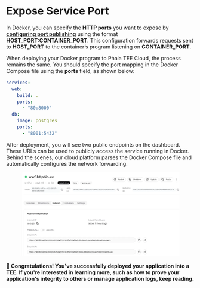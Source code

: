 
# Expose Service Port

In Docker, you can specify the **HTTP ports** you want to expose by [**configuring port publishing**](https://docs.docker.com/get-started/docker-concepts/running-containers/publishing-ports/#publishing-ports) using the format **HOST_PORT:CONTAINER_PORT**. This configuration forwards requests sent to **HOST_PORT** to the container’s program listening on **CONTAINER_PORT**.

When deploying your Docker program to Phala TEE Cloud, the process remains the same. You should specify the port mapping in the Docker Compose file using the **ports** field, as shown below:

```yaml
services:
  web:
    build: .
    ports:
      - "80:8000"
  db:
    image: postgres
    ports:
      - "8001:5432"
```

After deployment, you will see two public endpoints on the dashboard. These URLs can be used to publicly access the service running in Docker. Behind the scenes, our cloud platform parses the Docker Compose file and automatically configures the network forwarding.

<figure><img src="../../.gitbook/assets/cloud-network-page.png" alt="network-page"><figcaption></figcaption></figure>

**🎉 Congratulations! You've successfully deployed your application into a TEE. If you're interested in learning more, such as how to prove your application's integrity to others or manage application logs, keep reading.**
